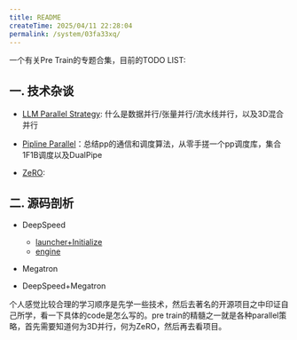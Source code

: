 ```yaml
---
title: README
createTime: 2025/04/11 22:28:04
permalink: /system/03fa33xq/
---
```


一个有关Pre Train的专题合集，目前的TODO LIST:

## 一. 技术杂谈

- [LLM Parallel Strategy](ai-router-v2/docs/notes/system/pre-train/model_parallel.md): 什么是数据并行/张量并行/流水线并行，以及3D混合并行

- [Pipline Parallel](ai-router-v2/docs/notes/system/pre-train/pp_communication.md)：总结pp的通信和调度算法，从零手搓一个pp调度库，集合1F1B调度以及DualPipe

- [ZeRO]():

## 二. 源码剖析

- DeepSpeed

  - [launcher+Initialize](ai-router-v2/docs/notes/system/pre-train/deepspeed/deepspeed01.md)
  - [engine]()

- Megatron

- DeepSpeed+Megatron

个人感觉比较合理的学习顺序是先学一些技术，然后去著名的开源项目之中印证自己所学，看一下具体的code是怎么写的。pre train的精髓之一就是各种parallel策略，首先需要知道何为3D并行，何为ZeRO，然后再去看项目。
